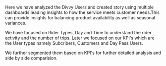 Here we have analyzed the Divvy Users and created story using multiple dashboards leading insights to how the service meets customer needs.This can provide insights for balancing product availability as well as seasonal variances.

We have focused on Rider Types, Day and Time to understand the rider activity and the number of trips. Later we focused on our KPI's which are the User types namely Subcribers, Customers and Day Pass Users.

We further segmented them based on KPI's for further detailed analysis and side by side comparision.



